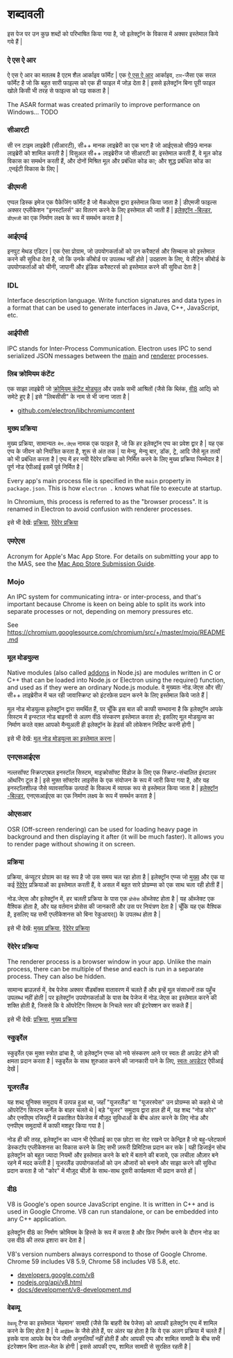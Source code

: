 # शब्दावली

इस पेज पर उन कुछ शब्दों को परिभाषित किया गया है, जो इलेक्ट्रॉन के विकास में अक्सर इस्तेमाल किये गये हैं |

### ऐ एस ऐ आर

ऐ एस ऐ आर का मतलब है एटम शैल आर्काइव फॉर्मेट | एक [ऐ एस ऐ आर](https://github.com/electron/asar) आर्काइव, `टार`-जैसा एक सरल फॉर्मेट है जो कि बहुत सारी फाइल्स को एक ही फाइल में जोड़ देता है | इससे इलेक्ट्रॉन बिना पूरी फाइल खोले किसी भी तरह से फाइल्स को पढ़ सकता है |

The ASAR format was created primarily to improve performance on Windows... TODO

### सीआरटी

सी रन टाइम लाइब्रेरी (सीआरटी), सी++ मानक लाइब्रेरी का एक भाग है जो आईएसओ सी99 मानक लाइब्रेरी को शामिल करती है | विसुअल सी++ लाइब्रेरीज जो सीआरटी का इस्तेमाल करती हैं, वे मूल कोड विकास का समर्थन करती हैं, और दोनों मिश्रित मूल और प्रबंधित कोड का; और शुद्ध प्रबंधित कोड का .एनईटी विकास के लिए |

### डीएमजी

एप्पल डिस्क इमेज एक पैकेजिंग फॉर्मेट है जो मैकओएस द्वारा इस्तेमाल किया जाता है | डीएमजी फाइल्स अक्सर एप्लीकेशन "इनस्टॉलर्स" का वितरण करने के लिए इस्तेमाल की जाती हैं | [इलेक्ट्रॉन -बिल्डर](https://github.com/electron-userland/electron-builder), `डीएमजी` का एक निर्माण लक्ष्य के रूप में समर्थन करता है |

### आईएमई

इनपुट मेथड एडिटर | एक ऐसा प्रोग्राम, जो उपयोगकर्ताओं को उन करैक्टर्स और सिम्बल्स को इस्तेमाल करने की सुविधा देता है, जो कि उनके कीबोर्ड पर उपलब्ध नहीं होते | उदहारण के लिए, ये लैटिन कीबोर्ड के उपयोगकर्ताओं को चीनी, जापानी और इंडिक करैक्टरर्स को इस्तेमाल करने की सुविधा देता है |

### IDL

Interface description language. Write function signatures and data types in a format that can be used to generate interfaces in Java, C++, JavaScript, etc.

### आईपीसी

IPC stands for Inter-Process Communication. Electron uses IPC to send serialized JSON messages between the [main](#main-process) and [renderer](#renderer-process) processes.

### लिब क्रोमियम कंटेंट

एक साझा लाइब्रेरी जो [क्रोमियम कंटेंट मोड्यूल](https://www.chromium.org/developers/content-module) और उसके सभी आश्रितों (जैसे कि ब्लिंक, [वी8](#v8) आदि) को समेटे हुए है | इसे "लिबसीसी" के नाम से भी जाना जाता है |

- [github.com/electron/libchromiumcontent](https://github.com/electron/libchromiumcontent)

### मुख्य प्रक्रिया

मुख्य प्रक्रिया, सामान्यतः `मेन.जेएस` नामक एक फाइल है, जो कि हर इलेक्ट्रॉन एप्प का प्रवेश द्वार है | यह एक एप्प के जीवन को नियंत्रित करता है, शुरू से अंत तक | या मेन्यु, मेन्यु बार, डॉक, ट्रे, आदि जैसे मूल तत्वों को भी प्रबंधित करता है | एप्प में हर नयी रेंदेरेर प्रक्रिया को निर्मित करने के लिए मुख्य प्रक्रिया जिम्मेदार है | पूर्ण नोड ऐपीआई इसमें पूर्व निर्मित है |

Every app's main process file is specified in the `main` property in `package.json`. This is how `electron .` knows what file to execute at startup.

In Chromium, this process is referred to as the "browser process". It is renamed in Electron to avoid confusion with renderer processes.

इसे भी देखें: [प्रक्रिया](#process), [रेंदेरेर प्रक्रिया](#renderer-process)

### एमऐएस

Acronym for Apple's Mac App Store. For details on submitting your app to the MAS, see the [Mac App Store Submission Guide](tutorial/mac-app-store-submission-guide.md).

### Mojo

An IPC system for communicating intra- or inter-process, and that's important because Chrome is keen on being able to split its work into separate processes or not, depending on memory pressures etc.

See https://chromium.googlesource.com/chromium/src/+/master/mojo/README.md

### मूल मोडयुल्स

Native modules (also called [addons](https://nodejs.org/api/addons.html) in Node.js) are modules written in C or C++ that can be loaded into Node.js or Electron using the require() function, and used as if they were an ordinary Node.js module. वे मुख्यतः नोड.जेएस और सी/सी++ लाइब्रेरीज में चल रही जावास्क्रिप्ट को इंटरफ़ेस प्रदान करने के लिए इस्तेमाल किये जाते हैं |

मूल नोड मोडयुल्स इलेक्ट्रॉन द्वारा समर्थित हैं, पर चूँकि इस बात की काफी सम्भावना है कि इलेक्ट्रॉन आपके सिस्टम में इन्स्टाल नोड बाइनरी से अलग वी8 संस्करण इस्तेमाल करता हो; इसलिए मूल मोडयुल्स का निर्माण करते वक़्त आपको मैन्युअली ही इलेक्ट्रॉन के हेडर्स की लोकेशन निर्दिष्ट करनी होगी |

इसे भी देखें: [मूल नोड मोडयुल्स का इस्तेमाल करना](tutorial/using-native-node-modules.md) |

### एनएसआईएस

नल्लसॉफ्ट स्क्रिप्टएबल इनस्टॉल सिस्टम, माइक्रोसॉफ्ट विंडोज के लिए एक स्क्रिप्ट-संचालित इंस्टालर ऑथरिंग टूल है | इसे मुफ़्त सॉफ्टवेर लाइसेंस के एक संयोजन के रूप में जारी किया गया है, और यह इनस्टॉलशील्ड जैसे व्यावसायिक उत्पादों के विकल्प में व्यापक रूप से इस्तेमाल किया जाता है | [इलेक्ट्रॉन -बिल्डर](https://github.com/electron-userland/electron-builder), एनएसआईएस का एक निर्माण लक्ष्य के रूप में समर्थन करता है |

### ओएसआर

OSR (Off-screen rendering) can be used for loading heavy page in background and then displaying it after (it will be much faster). It allows you to render page without showing it on screen.

### प्रक्रिया

प्रक्रिया, कंप्यूटर प्रोग्राम का वह रूप है जो उस समय चल रहा होता है | इलेक्ट्रॉन एप्प्स जो [मुख्य](#main-process) और एक या कई [रेंदेरेर](#renderer-process) प्रक्रियाओं का इस्तेमाल करती हैं, वे असल में बहुत सारे प्रोग्रम्म्स को एक साथ चला रही होती हैं |

नोड.जेएस और इलेक्ट्रॉन में, हर चलती प्रक्रिया के पास एक `प्रोसेस` ऑब्जेक्ट होता है | यह ऑब्जेक्ट एक वैश्विक होता है, और यह वर्तमान प्रोसेस की जानकारी और उस पर नियंत्रण देता है | चूँकि यह एक वैश्विक है, इसलिए यह सभी एप्लीकेशनस को बिना रेकुआयर() के उपलब्ध होता है |

इसे भी देखें: [मुख्य प्रक्रिया](#main-process), [रेंदेरेर प्रक्रिया](#renderer-process)

### रेंदेरेर प्रक्रिया

The renderer process is a browser window in your app. Unlike the main process, there can be multiple of these and each is run in a separate process. They can also be hidden.

सामान्य ब्राउज़र्स में, वेब पेजेस अक्सर सैंडबॉक्स वातावरण में चलते हैं और इन्हें मूल संसाधनों तक पहुँच उपलब्ध नहीं होती | पर इलेक्ट्रॉन उपयोगकर्ताओं के पास वेब पेजेज में नोड.जेएस का इस्तेमाल करने की शक्ति होती है, जिससे कि वे ऑपरेटिंग सिस्टम के निचले स्तर की इंटरेक्शन कर सकते हैं |

इसे भी देखें: [प्रक्रिया](#process), [मुख्य प्रक्रिया](#main-process)

### स्कुइर्रेल

स्कुइर्रेल एक मुक्त स्त्रोत ढांचा है, जो इलेक्ट्रॉन एप्प्स को नये संस्करण आने पर स्वतः ही अपडेट होने की क्षमता प्रदान करता है | स्कुइर्रेल के साथ शुरुआत करने की जानकारी पाने के लिए, [स्वतः अपडेटर](api/auto-updater.md) ऐपीआई देखें |

### यूजरलैंड

यह शब्द यूनिक्स समुदाय में उत्पन्न हुआ था, जहाँ "यूजरलैंड" या "यूजरस्पेस" उन प्रोग्रम्म्स को कहते थे जो ऑपरेटिंग सिस्टम कर्नेल के बाहर चलते थे | बड़े "यूजर" समुदाय द्वारा हाल ही में, यह शब्द "नोड कोर" और एनपीएम रजिस्ट्री में प्रकाशित पैकेजेस में मौज़ूद सुविधाओं के बीच अंतर करने के लिए नोड और एनपीएम समुदायों में काफी मशहूर किया गया है |

नोड ही की तरह, इलेक्ट्रॉन का ध्यान भी ऐपीआई का एक छोटा सा सेट रखने पर केन्द्रित है जो बहु-प्लेटफार्म डेस्कटॉप एप्लीकेशनस का विकास करने के लिए सभी ज़रूरी प्रिमिटिव्स प्रदान कर सके | यही डिजाईन सोच इलेक्ट्रॉन को बहुत ज्यादा नियमों और इस्तेमाल करने के बारे में बताने की बजाये, एक लचीला औज़ार बने रहने में मदद करती है | यूजरलैंड उपयोगकर्ताओं को उन औजारों को बनाने और साझा करने की सुविधा प्रदान करता है जो "कोर" में मौज़ूद चीज़ों के साथ-साथ दूसरी कार्यक्षमता भी प्रदान करते हों |

### वी8

V8 is Google's open source JavaScript engine. It is written in C++ and is used in Google Chrome. V8 can run standalone, or can be embedded into any C++ application.

इलेक्ट्रॉन वी8 का निर्माण क्रोमियम के हिस्से के रूप में करता है और फ़िर निर्माण करने के दौरान नोड का उस वी8 की तरफ इशारा कर देता है |

V8's version numbers always correspond to those of Google Chrome. Chrome 59 includes V8 5.9, Chrome 58 includes V8 5.8, etc.

- [developers.google.com/v8](https://developers.google.com/v8)
- [nodejs.org/api/v8.html](https://nodejs.org/api/v8.html)
- [docs/development/v8-development.md](development/v8-development.md)

### वेबव्यू

`वेबव्यू` टैग्स का इस्तेमाल 'मेहमान' सामग्री (जैसे कि बाहरी वेब पेजेस) को आपकी इलेक्ट्रॉन एप्प में शामिल करने के लिए होता है | ये `आईफ्रेम` के जैसे होते हैं, पर अंतर यह होता है कि ये एक अलग प्रक्रिया में चलते हैं | इसके पास आपके वेब पेज जैसी अनुमतियाँ नहीं होती हैं और आपकी एप्प और शामिल सामग्री के बीच सभी इंटरेक्शन बिना ताल-मेल के होगी | इससे आपकी एप्प, शामिल सामग्री से सुरक्षित रहती है |

